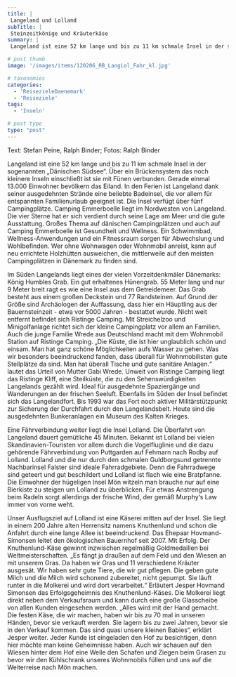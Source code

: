 ```yaml
---
title: |
 Langeland und Lolland
subTitle: |
 Steinzeitkönige und Kräuterkäse
summary: |
 Langeland ist eine 52 km lange und bis zu 11 km schmale Insel in der sogenannten „Dänischen Südsee“. Über ein Brückensystem das noch kleinere Inseln einschließt ist sie mit Fünen verbunden. Gerade einmal 13.000 Einwohner bevölkern das Eiland. In den Ferien ist Langeland dank 

# post thumb
image: '/images/items/120206_RB_LangLol_Fahr_kl.jpg'

# taxonomies
categories: 
  - 'ReisezieleDaenemark'
  - 'Reiseziele'
tags:
  - 'Inseln'

# post type
type: "post"
---
```


Text: Stefan Peine, Ralph Binder; Fotos: Ralph Binder

Langeland ist eine 52 km lange und bis zu 11 km schmale Insel in der sogenannten „Dänischen Südsee“. Über ein Brückensystem das noch kleinere Inseln einschließt ist sie mit Fünen verbunden. Gerade einmal 13.000 Einwohner bevölkern das Eiland. In den Ferien ist Langeland dank seiner ausgedehnten Strände eine beliebte Badeinsel, die vor allem für entspannten Familienurlaub geeignet ist. Die Insel verfügt über fünf Campingplätze. Camping Emmerboelle liegt im Nordwesten von Langeland. Die vier Sterne hat er sich verdient durch seine Lage am Meer und die gute Ausstattung. Großes Thema auf dänischen Campingplätzen und auch auf Camping Emmerboelle ist Gesundheit und Wellness. Ein Schwimmbad, Wellness-Anwendungen und ein Fitnessraum sorgen für Abwechslung und Wohlbefinden. Wer ohne Wohnwagen oder Wohnmobil anreist, kann auf neu errichtete Holzhütten ausweichen, die mittlerweile auf den meisten Campingplätzen in Dänemark zu finden sind.

Im Süden Langelands liegt eines der vielen Vorzeitdenkmäler Dänemarks: König Humbles Grab. Ein gut erhaltenes Hünengrab. 55 Meter lang und nur 9 Meter breit ragt es wie eine Insel aus dem Getreidemeer. Das Grab besteht aus einem großen Deckstein und 77 Randsteinen. Auf Grund der Größe sind Archäologen der Auffassung, dass hier ein Häuptling aus der Bauernsteinzeit - etwa vor 5000 Jahren - bestattet wurde. Nicht weit entfernt befindet sich Ristinge Camping. Mit Streichelzoo und Minigolfanlage richtet sich der kleine Campingplatz vor allem an Familien. Auch die junge Familie Wrede aus Deutschland macht mit dem Wohnmobil Station auf Ristinge Camping. „Die Küste, die ist hier unglaublich schön und einsam. Man hat ganz schöne Möglichkeiten aufs Wasser zu gehen. Was wir besonders beeindruckend fanden, dass überall für Wohnmobilisten gute Stellplätze da sind. Man hat überall Tische und gute sanitäre Anlagen.“ lautet das Urteil von Mutter Gabi Wrede. Unweit von Ristinge Camping liegt das Ristinge Kliff, eine Steilküste, die zu den Sehenswürdigkeiten Langelands gezählt wird. Ideal für ausgedehnte Spaziergänge und Wanderungen an der frischen Seeluft. Ebenfalls im Süden der Insel befindet sich das Langelandfort. Bis 1993 war das Fort noch aktiver Militärstützpunkt zur Sicherung der Durchfahrt durch den Langelandsbelt. Heute sind die ausgedehnten Bunkeranlagen ein Museum des Kalten Krieges.

Eine Fährverbindung weiter liegt die Insel Lolland. Die Überfahrt von Langeland dauert gemütliche 45 Minuten. Bekannt ist Lolland bei vielen Skandinavien-Touristen vor allem durch die Vogelfluglinie und die dazu gehörende Fährverbindung von Puttgarden auf Fehmarn nach Rodby auf Lolland. Lolland und die nur durch den schmalen Guldborgsund getrennte Nachbarinsel Falster sind ideale Fahrradgebiete. Denn die Fahrradwege sind geteert und gut beschildert und Lolland ist flach wie eine Bratpfanne. Die Einwohner der hügeligen Insel Mön witzeln man brauche nur auf eine Bierkiste zu steigen um Lolland zu überblicken. Für etwas Anstrengung beim Radeln sorgt allerdings der frische Wind, der gemäß Murphy‘s Law immer von vorne weht.

Unser Ausflugsziel auf Lolland ist eine Käserei mitten auf der Insel. Sie liegt in einem 200 Jahre alten Herrensitz namens Knuthenlund und schon die Anfahrt durch eine lange Allee ist beeindruckend. Das Ehepaar Hovmand-Simonsen leitet den ökologischen Bauernhof seit 2007. Mit Erfolg. Der Knuthenlund-Käse gewinnt inzwischen regelmäßig Goldmedaillen bei Weltmeisterschaften. „Es fängt ja draußen auf dem Feld und den Wiesen an mit unserem Gras. Da haben wir Gras und 11 verschiedene Kräuter ausgesät. Wir haben sehr gute Tiere, die wir gut pflegen. Die geben gute Milch und die Milch wird schonend zubereitet, nicht gepumpt. Sie läuft runter in die Molkerei und wird dort verarbeitet.“ Erläutert Jesper Hovmand Simonsen das Erfolgsgeheimnis des Knuthenlund-Käses. Die Molkerei liegt direkt neben dem Verkaufsraum und kann durch eine große Glasscheibe von allen Kunden eingesehen werden. „Alles wird mit der Hand gemacht. Die festen Käse, die wir machen, haben wir bis zu 70 mal in unseren Händen, bevor sie verkauft werden. Sie lagern bis zu zwei Jahren, bevor sie in den Verkauf kommen. Das sind quasi unsere kleinen Babies“, erklärt Jesper weiter. Jeder Kunde ist eingeladen den Hof zu besichtigen, denn hier möchte man keine Geheimnisse haben. Auch wir schauen auf den Wiesen hinter dem Hof eine Weile den Schafen und Ziegen beim Grasen zu bevor wir den Kühlschrank unseres Wohnmobils füllen und uns auf die Weiterreise nach Mön machen.